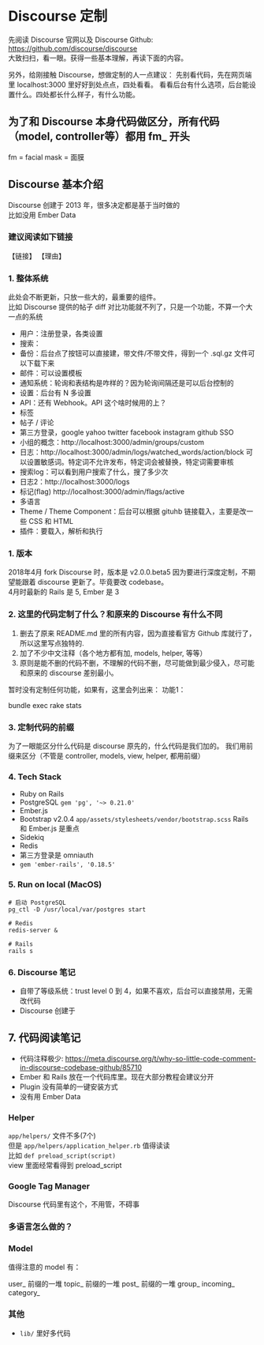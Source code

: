 # Discourse 定制
先阅读 Discourse 官网以及 Discourse Github:  https://github.com/discourse/discourse     
大致扫扫，看一眼。获得一些基本理解，再读下面的内容。        

另外，给刚接触 Discourse，想做定制的人一点建议：
先别看代码，先在网页端里 localhost:3000 里好好到处点点，四处看看。
看看后台有什么选项，后台能设置什么。四处都长什么样子，有什么功能。  


## 为了和  Discourse 本身代码做区分，所有代码（model, controller等）都用 fm_ 开头
fm = facial mask = 面膜    


## Discourse 基本介绍
Discourse 创建于 2013 年，很多决定都是基于当时做的  
比如没用 Ember Data    

### 建议阅读如下链接
【链接】
【理由】


### 1. 整体系统
此处会不断更新，只放一些大的，最重要的组件。    
比如 Discourse 提供的帖子 diff 对比功能就不列了，只是一个功能，不算一个大一点的系统     
* 用户：注册登录，各类设置
* 搜索：
* 备份：后台点了按钮可以直接建，带文件/不带文件，得到一个 .sql.gz 文件可以下载下来
* 邮件：可以设置模板
* 通知系统：轮询和表结构是咋样的？因为轮询间隔还是可以后台控制的
* 设置：后台有 N 多设置
* API：还有 Webhook。API 这个啥时候用的上？
* 标签
* 帖子 / 评论
* 第三方登录，google yahoo twitter facebook instagram github SSO
* 小组的概念：http://localhost:3000/admin/groups/custom
* 日志：http://localhost:3000/admin/logs/watched_words/action/block 
     可以设置敏感词。特定词不允许发布，特定词会被替换，特定词需要审核
* 搜索log：可以看到用户搜索了什么，搜了多少次	
* 日志2：http://localhost:3000/logs
* 标记(flag) http://localhost:3000/admin/flags/active
* 多语言
* Theme / Theme Component：后台可以根据 gituhb 链接载入，主要是改一些 CSS 和 HTML
* 插件：要载入，解析和执行


### 1. 版本
2018年4月 fork Discourse 时，版本是 v2.0.0.beta5
因为要进行深度定制，不期望能跟着 discourse 更新了。毕竟要改 codebase。  
4月时最新的 Rails 是 5, Ember 是 3
  

### 2. 这里的代码定制了什么？和原来的 Discourse 有什么不同
1. 删去了原来 README.md 里的所有内容，因为直接看官方 Github 库就行了，所以这里写点独特的.  
1. 加了不少中文注释（各个地方都有加, models, helper, 等等）  
3. 原则是能不删的代码不删，不理解的代码不删，尽可能做到最少侵入，尽可能和原来的 discourse 差别最小。

暂时没有定制任何功能，如果有，这里会列出来：
功能1：


bundle exec rake stats

### 3. 定制代码的前缀
为了一眼能区分什么代码是 discourse 原先的，什么代码是我们加的。
我们用前缀来区分（不管是 controller, models, view, helper, 都用前缀）


### 4. Tech Stack
* Ruby on Rails
* PostgreSQL `gem 'pg', '~> 0.21.0'`
* Ember.js
* Bootstrap v2.0.4 `app/assets/stylesheets/vendor/bootstrap.scss`
Rails 和 Ember.js 是重点   
* Sidekiq
* Redis
* 第三方登录是 omniauth
* `gem 'ember-rails', '0.18.5'`


### 5. Run on local (MacOS)
```
# 启动 PostgreSQL
pg_ctl -D /usr/local/var/postgres start 

# Redis
redis-server &

# Rails
rails s
```

### 6. Discourse 笔记
* 自带了等级系统：trust level 0 到 4，如果不喜欢，后台可以直接禁用，无需改代码
* Discourse 创建于


## 7. 代码阅读笔记
* 代码注释极少: https://meta.discourse.org/t/why-so-little-code-comment-in-discourse-codebase-github/85710
* Ember 和 Rails 放在一个代码库里。现在大部分教程会建议分开
* Plugin 没有简单的一键安装方式
* 没有用 Ember Data

### Helper
`app/helpers/` 文件不多(7个)    
但是 `app/helpers/application_helper.rb` 值得读读      
比如 `def preload_script(script)`      
view 里面经常看得到 preload_script     

### Google Tag Manager
Discourse 代码里有这个，不用管，不碍事

### 多语言怎么做的？

### Model
值得注意的 model 有：   

user_ 前缀的一堆
topic_ 前缀的一堆
post_ 前缀的一堆
group_
incoming_
category_

### 其他
* `lib/` 里好多代码

